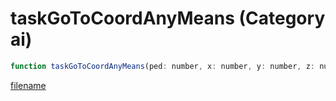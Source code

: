 # taskGoToCoordAnyMeans (Category ai)

```js
function taskGoToCoordAnyMeans(ped: number, x: number, y: number, z: number, speed: number, p5: number, p6: boolean, walkingStyle: number, p8: number): void
```

[filename](taskGoToCoordAnyMeans_m.md ':include')